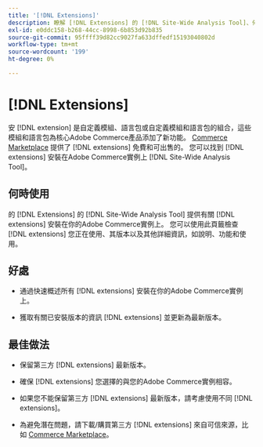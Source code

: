 ```yaml
---
title: '[!DNL Extensions]'
description: 瞭解 [!DNL Extensions] 的 [!DNL Site-Wide Analysis Tool]、何時使用、其好處和最佳實踐。
exl-id: e0ddc158-b268-44cc-8998-6b853d92b835
source-git-commit: 95ffff39d82cc9027fa633dffedf15193040802d
workflow-type: tm+mt
source-wordcount: '199'
ht-degree: 0%

---
```


# [!DNL Extensions]

安 [!DNL extension] 是自定義模組、語言包或自定義模組和語言包的組合，這些模組和語言包為核心Adobe Commerce產品添加了新功能。 [Commerce Marketplace](https://marketplace.magento.com/extensions.html) 提供了 [!DNL extensions] 免費和可出售的。 您可以找到 [!DNL extensions] 安裝在Adobe Commerce實例上 [!DNL Site-Wide Analysis Tool]。

## 何時使用

的 [!DNL Extensions] 的 [!DNL Site-Wide Analysis Tool] 提供有關 [!DNL extensions] 安裝在你的Adobe Commerce實例上。 您可以使用此頁籤檢查 [!DNL extensions] 您正在使用、其版本以及其他詳細資訊，如說明、功能和使用。

## 好處

* 通過快速概述所有 [!DNL extensions] 安裝在你的Adobe Commerce實例上。

* 獲取有關已安裝版本的資訊 [!DNL extensions] 並更新為最新版本。

## 最佳做法

* 保留第三方 [!DNL extensions] 最新版本。

* 確保 [!DNL extensions] 您選擇的與您的Adobe Commerce實例相容。

* 如果您不能保留第三方 [!DNL extensions] 最新版本，請考慮使用不同 [!DNL extensions]。

* 為避免潛在問題，請下載/購買第三方 [!DNL extensions] 來自可信來源，比如 [Commerce Marketplace](https://marketplace.magento.com/extensions.html)。
